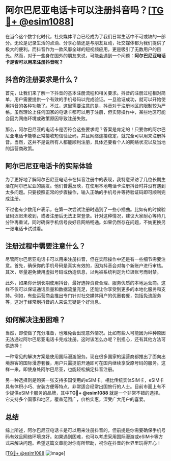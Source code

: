 # 阿尔巴尼亚电话卡可以注册抖音吗？[[TG💪+ @esim1088](https://t.me/s/esim1088)]

在当今这个数字化时代，社交媒体平台已经成为了我们日常生活中不可或缺的一部分。无论是记录生活的点滴、分享心情还是与朋友互动，社交媒体都为我们提供了极大的便利。而抖音作为一款风靡全球的短视频应用，更是吸引了无数用户的目光。然而，对于一些身在国外的朋友来说，可能会遇到一个问题：**阿尔巴尼亚电话卡是否可以用来注册抖音呢？**

## 抖音的注册要求是什么？

首先，让我们来了解一下抖音的基本注册流程和相关要求。抖音的注册过程相对简单，用户需要提供一个有效的手机号码以完成验证。一旦验证成功，就可以开始使用抖音的各种功能了。不过，这里需要注意的是，抖音对于注册地区的限制较为严格。虽然理论上任何国家的电话卡都可以用于注册，但实际操作中，某些地区可能会因为网络环境或政策原因导致注册失败。

那么，阿尔巴尼亚的电话卡是否符合这些要求呢？答案是肯定的！只要你的阿尔巴尼亚电话卡能够正常接收短信验证码，并且网络连接稳定，就完全可以用来注册抖音。当然，这并不是说所有人都能顺利注册，具体还要看个人的网络状况以及当地的运营商政策。

## 阿尔巴尼亚电话卡的实际体验

为了更好地了解阿尔巴尼亚电话卡在抖音注册中的表现，我特意采访了几位长期生活在阿尔巴尼亚的朋友。他们普遍反映，在使用本地电话卡注册抖音时并没有遇到太多问题。只要按照正常的步骤操作，输入正确的手机号并等待验证码即可顺利完成注册。

不过也有少数用户表示，在第一次尝试注册时遇到了一些小插曲。比如有的时候验证码迟迟未收到，或者注册后无法正常登录。针对这种情况，建议大家耐心等待几分钟再重试，同时确保手机信号良好且网络畅通。如果仍然存在问题，不妨更换另一张电话卡试试看。

## 注册过程中需要注意什么？

尽管阿尔巴尼亚电话卡可以用来注册抖音，但在实际操作中还是有一些细节需要注意。首先，确保你的手机号码是真实有效的，因为抖音会对每个新账户进行审核。其次，尽量避免使用虚拟号码或伪造信息，以免被系统判定为垃圾账号而封禁。

此外，如果你计划长期使用抖音，最好选择资费合理、服务优质的本地运营商。这样不仅可以保证通话质量和数据流量充足，还能让你享受到更多的本地化服务和支持。例如，有些运营商会推出专门针对社交媒体用户的优惠套餐，包括免流服务等，这对于经常刷抖音的人来说无疑是个好消息。

## 如何解决注册困难？

当然，即使做了充分准备，也难免会出现意外情况。比如有些人可能因为种种原因无法通过阿尔巴尼亚电话卡完成注册。这时该怎么办呢？别担心，还有其他方法可供选择！

一种常见的解决方案是使用国际漫游服务。现在很多国家的运营商都推出了面向出境游客的国际漫游套餐，用户只需提前开通即可在国内继续享受原号码的服务。这样一来，即使身处阿尔巴尼亚，也能轻松搞定抖音注册。

另一种选择则是购买一张支持多国使用的eSIM卡。相比传统实体SIM卡，eSIM卡具有体积小巧、安装方便等特点，非常适合经常出国旅行的人士。目前市面上有不少提供eSIM卡服务的品牌，其中**TG💪+ @esim1088** 就是一个非常不错的选择。它支持多个国家和地区，覆盖范围广，价格实惠，深受广大用户的喜爱。

## 总结

综上所述，阿尔巴尼亚电话卡是可以用来注册抖音的，但前提是你需要确保手机号码有效且网络环境良好。如果遇到困难，也可以考虑采用国际漫游或eSIM卡等方式来解决问题。希望这篇文章能对你有所帮助，祝你在抖音的世界里玩得开心！

[[TG💪+ @esim1088](https://t.me/s/esim1088) ![Image](https://i.postimg.cc/4NQfJmqS/Snipaste-2025-05-13-00-14-12.png)]
